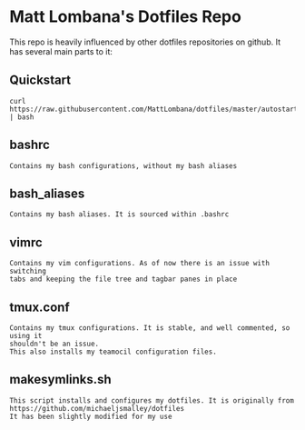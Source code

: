 # Matt Lombana's Dotfiles Repo

This repo is heavily influenced by other dotfiles repositories on github.
It has several main parts to it:

## Quickstart

```
curl https://raw.githubusercontent.com/MattLombana/dotfiles/master/autostart.sh | bash
```

## bashrc

    Contains my bash configurations, without my bash aliases

## bash_aliases

    Contains my bash aliases. It is sourced within .bashrc

## vimrc

    Contains my vim configurations. As of now there is an issue with switching
    tabs and keeping the file tree and tagbar panes in place

## tmux.conf

    Contains my tmux configurations. It is stable, and well commented, so using it
    shouldn't be an issue.
    This also installs my teamocil configuration files.

## makesymlinks.sh

    This script installs and configures my dotfiles. It is originally from
    https://github.com/michaeljsmalley/dotfiles
    It has been slightly modified for my use
